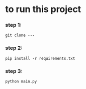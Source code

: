 # to run this project 


### step 1:

```
git clone ---
```

### step 2:

```
pip install -r requirements.txt
```

### step 3:

```
python main.py
```